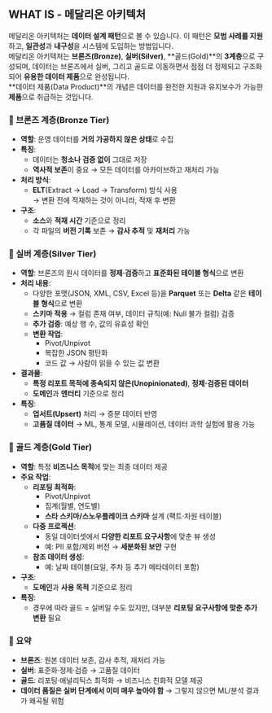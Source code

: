 ## WHAT IS - 메달리온 아키텍처

메달리온 아키텍처는 **데이터 설계 패턴**으로 볼 수 있습니다. 이 패턴은 **모범 사례를 지원**하고, **일관성**과 **내구성**을 시스템에 도입하는 방법입니다.  
메달리온 아키텍처는 **브론즈(Bronze)**, **실버(Silver)**, **골드(Gold)**의 **3계층**으로 구성되며, 데이터는 브론즈에서 실버, 그리고 골드로 이동하면서 점점 더 정제되고 구조화되어 **유용한 데이터 제품**으로 완성됩니다.  
**데이터 제품(Data Product)**의 개념은 데이터를 완전한 지원과 유지보수가 가능한 **제품**으로 취급하는 것입니다.

### 🚥 브론즈 계층(Bronze Tier)
- **역할**: 운영 데이터를 **거의 가공하지 않은 상태**로 수집  
- **특징**:
  - 데이터는 **청소나 검증 없이** 그대로 저장
  - **역사적 보존**이 중요 → 모든 데이터를 아카이브하고 재처리 가능
- **처리 방식**:
  - **ELT**(Extract → Load → Transform) 방식 사용  
    → 변환 전에 적재하는 것이 아니라, 적재 후 변환
- **구조**:
  - **소스**와 **적재 시간** 기준으로 정리
  - 각 파일의 **버전 기록** 보존 → **감사 추적** 및 **재처리** 가능

### 🚥 실버 계층(Silver Tier)
- **역할**: 브론즈의 원시 데이터를 **정제·검증**하고 **표준화된 테이블 형식**으로 변환  
- **처리 내용**:
  - 다양한 포맷(JSON, XML, CSV, Excel 등)을 **Parquet** 또는 **Delta** 같은 **테이블 형식**으로 변환
  - **스키마 적용** → 컬럼 존재 여부, 데이터 규칙(예: Null 불가 컬럼) 검증
  - **추가 검증**: 예상 행 수, 값의 유효성 확인
  - **변환 작업**:
    - Pivot/Unpivot
    - 복잡한 JSON 평탄화
    - 코드 값 → 사람이 읽을 수 있는 값 변환
- **결과물**:
  - **특정 리포트 목적에 종속되지 않은(Unopinionated)**, **정제·검증된 데이터**
  - **도메인**과 **엔터티** 기준으로 정리
- **특징**:
  - **업서트(Upsert)** 처리 → 증분 데이터 반영
  - **고품질 데이터** → ML, 통계 모델, 시뮬레이션, 데이터 과학 실험에 활용 가능

### 🚥 골드 계층(Gold Tier)
- **역할**: 특정 **비즈니스 목적**에 맞는 최종 데이터 제공
- **주요 작업**:
  - **리포팅 최적화**:
    - Pivot/Unpivot
    - 집계(월별, 연도별)
    - **스타 스키마/스노우플레이크 스키마** 설계 (팩트·차원 테이블)
  - **다중 프로젝션**:
    - 동일 데이터셋에서 **다양한 리포트 요구사항**에 맞춘 뷰 생성
    - 예: PII 포함/제외 버전 → **세분화된 보안** 구현
  - **참조 데이터 생성**:
    - 예: 날짜 테이블(요일, 주차 등 추가 메타데이터 포함)
- **구조**:
  - **도메인**과 **사용 목적** 기준으로 정리
- **특징**:
  - 경우에 따라 골드 = 실버일 수도 있지만, 대부분 **리포팅 요구사항에 맞춘 추가 변환** 필요

### 📝 요약
- **브론즈**: 원본 데이터 보존, 감사 추적, 재처리 가능
- **실버**: 표준화·정제·검증 → 고품질 데이터
- **골드**: 리포팅·애널리틱스 최적화 → 비즈니스 친화적 모델 제공
- **데이터 품질은 실버 단계에서 이미 매우 높아야 함** → 그렇지 않으면 ML/분석 결과가 왜곡될 위험
